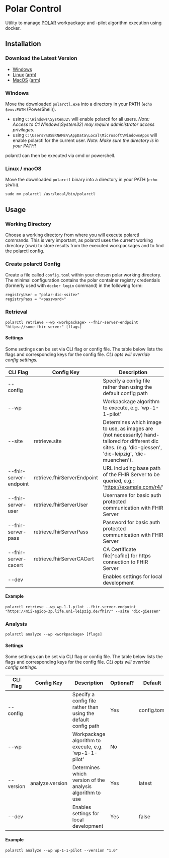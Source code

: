 # Polar Control

Utility to manage [POLAR][polar] workpackage and -pilot algorithm
execution using docker.

## Installation

### Download the Latest Version

* [Windows][windows-amd64]
* [Linux][linux-amd64] ([arm][linux-arm64])
* [MacOS][darwin-amd64] ([arm][darwin-arm64])

### Windows

Move the downloaded `polarctl.exe` into a directory in your PATH (`echo $env:PATH` (PowerShell)). 

* using `C:\Windows\System32\` will enable polarctl for all users. *Note: Access to C:\Windows\System32\ may require administrator access privileges.*
* using `C:\Users\%USERNAME%\AppData\Local\Microsoft\WindowsApps` will enable polarctl for the current user. *Note: Make sure the directory is in your PATH!*

polarctl can then be executed via cmd or powershell. 

### Linux / macOS

Move the downloaded `polarctl` binary into a directory in your PATH (`echo $PATH`).

```shell
sudo mv polarctl /usr/local/bin/polarctl
```

## Usage

### Working Directory

Choose a working directory from where you will execute polarctl commands. This is very important, as polarctl uses the current 
working directory (cwd) to store results from the executed workpackages and to find the polarctl config.  

### Create polarctl Config

Create a file called `config.toml` within your chosen polar working directory. The minimal configuration contains the polar 
container registry credentials (formerly used with `docker login` command) in the following form:
```
registryUser = "polar-dic-<site>"
registryPass = "<password>"
```

### Retrieval

```shell
polarctl retrieve --wp <workpackage> --fhir-server-endpoint "https://some-fhir-server" [flags] 
```

#### Settings

Some settings can be set via CLI flag or config file. The table below lists the flags and corresponding keys for 
the config file. *CLI opts will override config settings.*

| CLI Flag               | Config Key                   | Description                                                          | Optional? | Default |
|------------------------|------------------------------|----------------------------------------------------------------------|-----------|---------|
| --config               |                              | Specify a config file rather than using the default config path      | Yes       | config.toml |
| --wp                   |                              | Workpackage algorithm to execute, e.g. 'wp-1-1-pilot'                | No        |     | 
| --site                 | retrieve.site                | Determines which image to use, as images are (not necessarily) hand-tailored for different dic sites. (e.g. 'dic-giessen', 'dic-leipzig', 'dic-muenchen'). | Yes        | latest |
| --fhir-server-endpoint | retrieve.fhirServerEndpoint  | URL including base path of the FHIR Server to be queried, e.g.: 'https://example.com/r4/' | No        |     |
| --fhir-server-user     | retrieve.fhirServerUser      | Username for basic auth protected communication with FHIR Server     | Yes       |         |
| --fhir-server-pass     | retrieve.fhirServerPass      | Password for basic auth protected communication with FHIR Server     | Yes       |         |
| --fhir-server-cacert   | retrieve.fhirServerCACert    | CA Certificate file[^cafile] for https connection to FHIR Server     | Yes       |         |
| --dev                  |                              | Enables settings for local development                               | Yes       | false   |

#### Example

```shell
polarctl retrieve --wp wp-1-1-pilot --fhir-server-endpoint "https://mii-agiop-3p.life.uni-leipzig.de/fhir/" --site "dic-giessen"
```

### Analysis

```shell
polarctl analyze --wp <workpackage> [flags] 
```

#### Settings

Some settings can be set via CLI flag or config file. The table below lists the flags and corresponding keys for
the config file. *CLI opts will override config settings.*

| CLI Flag               | Config Key          | Description                                                          | Optional? | Default |
|------------------------|---------------------|----------------------------------------------------------------------|-----------|---------|
| --config               |                     | Specify a config file rather than using the default config path      | Yes       | config.toml |
| --wp                   |                     | Workpackage algorithm to execute, e.g. 'wp-1-1-pilot'                | No        |        | 
| --version              | analyze.version     | Determines which version of the analysis algorithm to use            | Yes       | latest |
| --dev                  |                     | Enables settings for local development                               | Yes       | false  |

#### Example

```shell
polarctl analyze --wp wp-1-1-pilot --version "1.0"
```


[polar]: https://www.medizininformatik-initiative.de/de/POLAR

[windows-amd64]: https://git.smith.care/smith/uc-phep/polar/polar-control-2/-/jobs/artifacts/main/raw/builds/polarctl-windows-amd64.exe?job=build-branch
[linux-amd64]: https://git.smith.care/smith/uc-phep/polar/polar-control-2/-/jobs/artifacts/main/raw/builds/polarctl-linux-amd64?job=build-branch
[linux-arm64]: https://git.smith.care/smith/uc-phep/polar/polar-control-2/-/jobs/artifacts/main/raw/builds/polarctl-linux-arm64?job=build-branch
[darwin-amd64]: https://git.smith.care/smith/uc-phep/polar/polar-control-2/-/jobs/artifacts/main/raw/builds/polarctl-darwin-amd64?job=build-branch
[darwin-arm64]: https://git.smith.care/smith/uc-phep/polar/polar-control-2/-/jobs/artifacts/main/raw/builds/polarctl-darwin-arm64?job=build-branch
